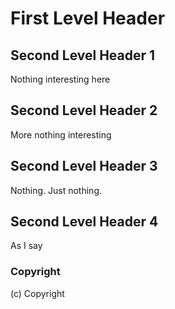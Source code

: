 # First Level Header

## Second Level Header 1

Nothing interesting here

## Second Level Header 2

More nothing interesting

## Second Level Header 3

Nothing. Just nothing.

## Second Level Header 4

As I say

### Copyright
(c) Copyright

